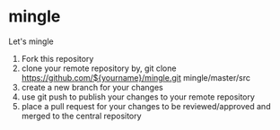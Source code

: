 # mingle
Let's mingle


1. Fork this repository
2. clone your remote repository by, git clone https://github.com/${yourname}/mingle.git mingle/master/src
3. create a new branch for your changes
4. use git push to publish your changes to your remote repository
5. place a pull request for your changes to be reviewed/approved and merged to the central repository
